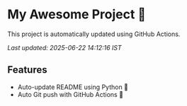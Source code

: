 # My Awesome Project 🚀

This project is automatically updated using GitHub Actions.

_Last updated: 2025-06-22 14:12:16 IST_

## Features
- Auto-update README using Python 🐍
- Auto Git push with GitHub Actions 🤖
